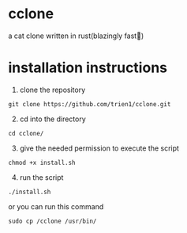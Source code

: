 # cclone
a cat clone written in rust(blazingly fast🚀)


# installation instructions

1. clone the repository
```
git clone https://github.com/trien1/cclone.git
```
2. cd into the directory
```
cd cclone/
```
3. give the needed permission to execute the script
```
chmod +x install.sh
```
4. run the script
```
./install.sh
```
or you can run this command
```
sudo cp /cclone /usr/bin/
```
